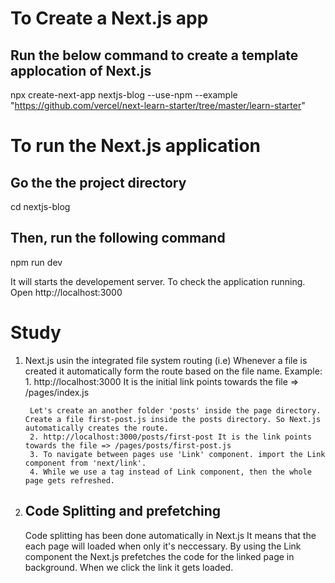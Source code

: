 # To Create a Next.js app
## Run the below command to create a template applocation of Next.js

npx create-next-app nextjs-blog --use-npm --example "https://github.com/vercel/next-learn-starter/tree/master/learn-starter"

# To run the Next.js application

## Go the the project directory
cd nextjs-blog

## Then, run the following command
npm run dev

It will starts the developement server. To check the application running. Open http://localhost:3000

# Study 
1. Next.js usin the integrated file system routing (i.e) Whenever a file is created it automatically form the route based on the file name.
    Example: 
        1. http://localhost:3000 It is the initial link points towards the file => /pages/index.js

        Let's create an another folder 'posts' inside the page directory. Create a file first-post.js inside the posts directory. So Next.js automatically creates the route.
        2. http://localhost:3000/posts/first-post It is the link points towards the file => /pages/posts/first-post.js
        3. To navigate between pages use 'Link' component. import the Link component from 'next/link'.
        4. While we use a tag instead of Link component, then the whole page gets refreshed.

2. ## Code Splitting and prefetching
    Code splitting has been done automatically in Next.js
    It means that the each page will loaded when only it's neccessary.
    By using the Link component the Next.js prefetches the code for the linked page in background. When we click the link it gets loaded.